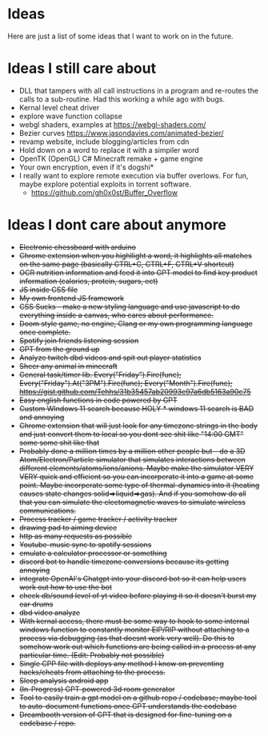 # Ideas 

Here are just a list of some ideas that I want to work on in the future. 

# Ideas I still care about 

* DLL that tampers with all call instructions in a program and re-routes the calls to a sub-routine. Had this working a while ago with bugs.
* Kernal level cheat driver 
* explore wave function collapse
* webgl shaders, examples at https://webgl-shaders.com/
* Bezier curves https://www.jasondavies.com/animated-bezier/
* revamp website, include blogging/articles from cdn
* Hold down on a word to replace it with a simpiler word
* OpenTK (OpenGL) C# Minecraft remake + game engine 
* Your own encryption, even if it's dogshi*
* I really want to explore remote execution via buffer overlows. For fun, maybe explore potential exploits in torrent software.
  * https://github.com/gh0x0st/Buffer_Overflow

# Ideas I dont care about anymore 
* ~~Electronic chessboard with arduino~~
* ~~Chrome extension when you highllight a word, it highlights all matches on the same page (basically CTRL+C, CTRL+F, CTRL+V shortcut)~~
* ~~OCR nutrition information and feed it into GPT model to find key product information (calories, protein, sugars, ect)~~
* ~~JS inside CSS file~~
* ~~My own frontend JS framework~~
* ~~CSS Sucks - make a new styling language and use javascript to do everything inside a canvas, who cares about performance.~~
* ~~Doom style game, no engine, Clang or my own programming language once complete.~~
* ~~Spotify join friends listening session~~
* ~~GPT from the ground up~~
* ~~Analyze twitch dbd videos and spit out player statistics~~
* ~~Sheer any animal in minecraft~~
* ~~General task/timer lib. Every("Friday").Fire(func); Every("Friday").At("3PM").Fire(func); Every("Month").Fire(func); https://gist.github.com/Tehhs/31b35457ab20993e97a6db5163a90c75~~
* ~~Easy english functions in code powered by GPT~~
* ~~Custom WIndows 11 search because HOLY * windows 11 search is BAD and annoying~~
* ~~Chrome extension that will just look for any timezone strings in the body and just convert them to local so you dont see shit like "14:00 GMT" some some shit like that~~
* ~~Probably done a million times by a million other people but - do a 3D Atom/Electron/Particle simulator that simulates interactions between different elements/atoms/ions/anions. Maybe make the simulator VERY VERY quick and efficient so you can incorperate it into a game at some point. Maybe incorperate some type of thermal-dynamics into it (heating causes state changes solid=>liquid=>gas). And if you somehow do all that you can simulate the electomagnetic waves to simulate wireless communications.~~
* ~~Process tracker / game tracker / activity tracker~~
* ~~drawing pad to aiming device~~
* ~~http as many requests as possible~~
* ~~Youtube-music sync to spotify sessions~~
* ~~emulate a calculator processor or something~~
* ~~discord bot to handle timezone conversions because its getting annoying~~
* ~~integrate OpenAI's Chatgpt into your discord bot so it can help users work out how to use the bot~~
* ~~check db/sound level of yt video before playing it so it doesn't burst my ear drums~~
* ~~dbd video analyze~~
* ~~With kernal access, there must be some way to hook to some internal windows function to constantly monitor EIP/RIP without attaching to a process via debugging (as that doesnt work very well). Do this to somehow work out which functions are being called in a process at any particular time. (Edit: Probably not possible)~~
* ~~Single CPP file with deploys any method I know on preventing hacks/cheats from attaching to the process.~~
* ~~Sleep analysis android app~~
* ~~(In-Progress) GPT-powered 3d room generator~~
* ~~Tool to easily train a gpt model on a github repo / codebase; maybe tool to auto-document functions once GPT understands the codebase~~
* ~~Dreambooth version of GPT that is designed for fine-tuning on a codebase / repo.~~
